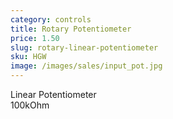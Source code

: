```yaml
---
category: controls
title: Rotary Potentiometer
price: 1.50
slug: rotary-linear-potentiometer
sku: HGW
image: /images/sales/input_pot.jpg
---
```

Linear Potentiometer <br>
100kOhm
